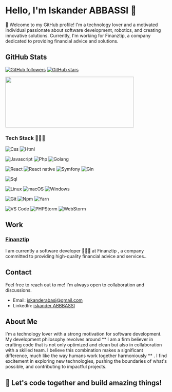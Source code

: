# Hello, I'm Iskander ABBASSI 🚀

👋 Welcome to my GitHub profile! I'm a technology lover and a motivated individual passionate about software development, robotics, and creating innovative solutions. Currently, I'm working for Finanztip, a company dedicated to providing financial advice and solutions.

## GitHub Stats

[![GitHub followers](https://img.shields.io/github/followers/iskanderab2?label=Followers&style=social)](https://github.com/iskanderab2)
[![GitHub stars](https://img.shields.io/github/stars/iskanderab2?style=social)](https://github.com/iskanderab2)

<div>
  <span><img align="center" width="400px" height="158px" src="https://github-readme-stats.vercel.app/api?username=iskanderab2&count_private=true&theme=highcontrast&show_icons=true" /></span>
</div>
  
### Tech Stack 👨🏻‍💻
![Css](http://img.shields.io/badge/-Css-2a65f1?style=flat-square&logo=css3&logoColor=white)
![Html](http://img.shields.io/badge/-Html-e24c27?style=flat-square&logo=html5&logoColor=white)

![Javascript](http://img.shields.io/badge/-Javascript-fcd400?style=flat-square&logo=javascript&logoColor=black)
![Php](http://img.shields.io/badge/-Php-767bb3?style=flat-square&logo=php&logoColor=white)
![Golang](https://img.shields.io/badge/Go-00ADD8?style=flat&logo=go)

![React](http://img.shields.io/badge/-React-61DAFB?style=flat-square&logo=react&logoColor=white)
![React native](http://img.shields.io/badge/-React_native-61DAFB?style=flat-square&logo=react&logoColor=white)
![Symfony](https://img.shields.io/badge/Symfony-000000?style=flat&logo=symfony)
![Gin](https://img.shields.io/badge/Gin-00ADD8?style=flat&logo=go)

![Sql](http://img.shields.io/badge/-Sql-00758f?style=flat-square&logo=Mysql&logoColor=white)

![Linux](http://img.shields.io/badge/-Linux-fad134?style=flat-square&logo=linux&logoColor=black)
![macOS](https://img.shields.io/badge/macOS-Big_Sur-000000?style=flat&logo=apple)
![Windows](https://img.shields.io/badge/Windows-10-0078D6?style=flat&logo=windows)



![Git](http://img.shields.io/badge/-Git-white?style=flat-square&logo=git)
![Npm](http://img.shields.io/badge/-Npm-white?style=flat-square&logo=npm&logoColor=white)
![Yarn](http://img.shields.io/badge/-Yarn-2C8EBB?style=flat-square&logo=yarn&logoColor=white)


![VS Code](http://img.shields.io/badge/-VS%20Code-black?style=flat-square&logo=visualstudiocode&logoColor=3aa7f2)
![PHPStorm](https://img.shields.io/badge/PHPStorm-7952B3?style=flat&logo=phpstorm)
![WebStorm](https://img.shields.io/badge/WebStorm-000000?style=flat&logo=webstorm)




## Work

### [Finanztip](https://www.linkedin.com/company/finanztip)
I am currently a software developer 👨🏻‍💻  at Finanztip , a company committed to providing high-quality financial advice and services.. 


## Contact

Feel free to reach out to me! I'm always open to collaboration and discussions.

- Email: [iskanderabasi@gmail.com](mailto:your.email@example.com)
- LinkedIn: [iskander ABBBASSI](https://www.linkedin.com/in/iskander-abbassi-06807217b)

## About Me

I'm a technology lover with a strong motivation for software development. My development philosophy revolves around ** I am a firm believer in crafting code that is not only optimized and clean but also in collaboration with a skilled team. I believe this combination makes a significant difference, much like the way humans work together harmoniously ** . I find excitement in exploring new technologies, pushing the boundaries of what's possible, and contributing to impactful projects.

## 🚀 Let's code together and build amazing things!
